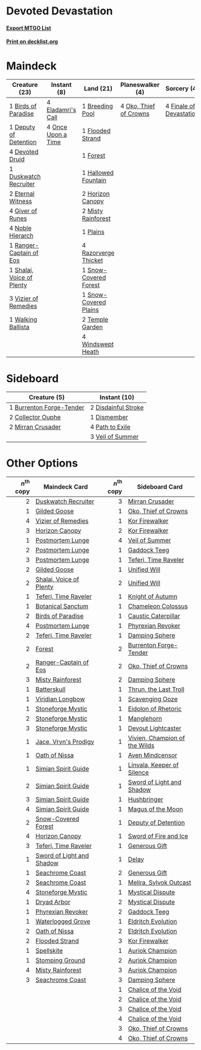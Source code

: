 # Devoted Devastation

#### [Export MTGO List](../collection/Devoted%20Devastation/Devoted%20Devastation.txt)
#### [Print on decklist.org](http://decklist.org/?deckmain=1%09Birds%20of%20Paradise%0A1%09Breeding%20Pool%0A1%09Deputy%20of%20Detention%0A4%09Devoted%20Druid%0A1%09Duskwatch%20Recruiter%0A4%09Eladamri's%20Call%0A2%09Eternal%20Witness%0A4%09Finale%20of%20Devastation%0A1%09Flooded%20Strand%0A1%09Forest%0A4%09Giver%20of%20Runes%0A1%09Hallowed%20Fountain%0A2%09Horizon%20Canopy%0A2%09Misty%20Rainforest%0A4%09Noble%20Hierarch%0A4%09Oko,%20Thief%20of%20Crowns%0A4%09Once%20Upon%20a%20Time%0A1%09Plains%0A1%09Ranger-Captain%20of%20Eos%0A4%09Razorverge%20Thicket%0A1%09Shalai,%20Voice%20of%20Plenty%0A1%09Snow-Covered%20Forest%0A1%09Snow-Covered%20Plains%0A2%09Temple%20Garden%0A3%09Vizier%20of%20Remedies%0A1%09Walking%20Ballista%0A4%09Windswept%20Heath&deckside=1%09Burrenton%20Forge-Tender%0A2%09Collector%20Ouphe%0A2%09Disdainful%20Stroke%0A1%09Dismember%0A2%09Mirran%20Crusader%0A4%09Path%20to%20Exile%0A3%09Veil%20of%20Summer)
# Maindeck

|                                           Creature (23)                                            |                                         Instant (8)                                         |                                           Land (21)                                            |                                        Planeswalker (4)                                         |                                           Sorcery (4)                                            |
|----------------------------------------------------------------------------------------------------|---------------------------------------------------------------------------------------------|------------------------------------------------------------------------------------------------|-------------------------------------------------------------------------------------------------|--------------------------------------------------------------------------------------------------|
|1 [Birds of Paradise](http://gatherer.wizards.com/Pages/Card/Details.aspx?multiverseid=129906)      |4 [Eladamri's Call](http://gatherer.wizards.com/Pages/Card/Details.aspx?multiverseid=442192) |1 [Breeding Pool](http://gatherer.wizards.com/Pages/Card/Details.aspx?multiverseid=97088)       |4 [Oko, Thief of Crowns](http://gatherer.wizards.com/Pages/Card/Details.aspx?multiverseid=473159)|4 [Finale of Devastation](http://gatherer.wizards.com/Pages/Card/Details.aspx?multiverseid=461087)|
|1 [Deputy of Detention](http://gatherer.wizards.com/Pages/Card/Details.aspx?multiverseid=457309)    |4 [Once Upon a Time](http://gatherer.wizards.com/Pages/Card/Details.aspx?multiverseid=473131)|1 [Flooded Strand](http://gatherer.wizards.com/Pages/Card/Details.aspx?multiverseid=405098)     |                                                                                                 |                                                                                                  |
|4 [Devoted Druid](http://gatherer.wizards.com/Pages/Card/Details.aspx?multiverseid=135500)          |                                                                                             |1 [Forest](http://gatherer.wizards.com/Pages/Card/Details.aspx?multiverseid=439860)             |                                                                                                 |                                                                                                  |
|1 [Duskwatch Recruiter](http://gatherer.wizards.com/Pages/Card/Details.aspx?multiverseid=409961)    |                                                                                             |1 [Hallowed Fountain](http://gatherer.wizards.com/Pages/Card/Details.aspx?multiverseid=97071)   |                                                                                                 |                                                                                                  |
|2 [Eternal Witness](http://gatherer.wizards.com/Pages/Card/Details.aspx?multiverseid=51628)         |                                                                                             |2 [Horizon Canopy](http://gatherer.wizards.com/Pages/Card/Details.aspx?multiverseid=409571)     |                                                                                                 |                                                                                                  |
|4 [Giver of Runes](http://gatherer.wizards.com/Pages/Card/Details.aspx?multiverseid=463962)         |                                                                                             |2 [Misty Rainforest](http://gatherer.wizards.com/Pages/Card/Details.aspx?multiverseid=405102)   |                                                                                                 |                                                                                                  |
|4 [Noble Hierarch](http://gatherer.wizards.com/Pages/Card/Details.aspx?multiverseid=179434)         |                                                                                             |1 [Plains](http://gatherer.wizards.com/Pages/Card/Details.aspx?multiverseid=439856)             |                                                                                                 |                                                                                                  |
|1 [Ranger-Captain of Eos](http://gatherer.wizards.com/Pages/Card/Details.aspx?multiverseid=463970)  |                                                                                             |4 [Razorverge Thicket](http://gatherer.wizards.com/Pages/Card/Details.aspx?multiverseid=209407) |                                                                                                 |                                                                                                  |
|1 [Shalai, Voice of Plenty](http://gatherer.wizards.com/Pages/Card/Details.aspx?multiverseid=442923)|                                                                                             |1 [Snow-Covered Forest](http://gatherer.wizards.com/Pages/Card/Details.aspx?multiverseid=121192)|                                                                                                 |                                                                                                  |
|3 [Vizier of Remedies](http://gatherer.wizards.com/Pages/Card/Details.aspx?multiverseid=426740)     |                                                                                             |1 [Snow-Covered Plains](http://gatherer.wizards.com/Pages/Card/Details.aspx?multiverseid=121267)|                                                                                                 |                                                                                                  |
|1 [Walking Ballista](http://gatherer.wizards.com/Pages/Card/Details.aspx?multiverseid=423848)       |                                                                                             |2 [Temple Garden](http://gatherer.wizards.com/Pages/Card/Details.aspx?multiverseid=405112)      |                                                                                                 |                                                                                                  |
|                                                                                                    |                                                                                             |4 [Windswept Heath](http://gatherer.wizards.com/Pages/Card/Details.aspx?multiverseid=405115)    |                                                                                                 |                                                                                                  |


# Sideboard

|                                           Creature (5)                                            |                                         Instant (10)                                         |
|---------------------------------------------------------------------------------------------------|----------------------------------------------------------------------------------------------|
|1 [Burrenton Forge-Tender](http://gatherer.wizards.com/Pages/Card/Details.aspx?multiverseid=438580)|2 [Disdainful Stroke](http://gatherer.wizards.com/Pages/Card/Details.aspx?multiverseid=420705)|
|2 [Collector Ouphe](http://gatherer.wizards.com/Pages/Card/Details.aspx?multiverseid=464107)       |1 [Dismember](http://gatherer.wizards.com/Pages/Card/Details.aspx?multiverseid=382182)        |
|2 [Mirran Crusader](http://gatherer.wizards.com/Pages/Card/Details.aspx?multiverseid=213802)       |4 [Path to Exile](http://gatherer.wizards.com/Pages/Card/Details.aspx?multiverseid=220511)    |
|                                                                                                   |3 [Veil of Summer](http://gatherer.wizards.com/Pages/Card/Details.aspx?multiverseid=466952)   |


# Other Options

|*n*<sup>th</sup> copy|                                           Maindeck Card                                           |*n*<sup>th</sup> copy|                                             Sideboard Card                                             |
|--------------------:|---------------------------------------------------------------------------------------------------|--------------------:|--------------------------------------------------------------------------------------------------------|
|                    2|[Duskwatch Recruiter](http://gatherer.wizards.com/Pages/Card/Details.aspx?multiverseid=409961)     |                    3|[Mirran Crusader](http://gatherer.wizards.com/Pages/Card/Details.aspx?multiverseid=213802)              |
|                    1|[Gilded Goose](http://gatherer.wizards.com/Pages/Card/Details.aspx?multiverseid=473122)            |                    1|[Oko, Thief of Crowns](http://gatherer.wizards.com/Pages/Card/Details.aspx?multiverseid=473159)         |
|                    4|[Vizier of Remedies](http://gatherer.wizards.com/Pages/Card/Details.aspx?multiverseid=426740)      |                    1|[Kor Firewalker](http://gatherer.wizards.com/Pages/Card/Details.aspx?multiverseid=442010)               |
|                    3|[Horizon Canopy](http://gatherer.wizards.com/Pages/Card/Details.aspx?multiverseid=409571)          |                    2|[Kor Firewalker](http://gatherer.wizards.com/Pages/Card/Details.aspx?multiverseid=442010)               |
|                    1|[Postmortem Lunge](http://gatherer.wizards.com/Pages/Card/Details.aspx?multiverseid=233054)        |                    4|[Veil of Summer](http://gatherer.wizards.com/Pages/Card/Details.aspx?multiverseid=466952)               |
|                    2|[Postmortem Lunge](http://gatherer.wizards.com/Pages/Card/Details.aspx?multiverseid=233054)        |                    1|[Gaddock Teeg](http://gatherer.wizards.com/Pages/Card/Details.aspx?multiverseid=140188)                 |
|                    3|[Postmortem Lunge](http://gatherer.wizards.com/Pages/Card/Details.aspx?multiverseid=233054)        |                    1|[Teferi, Time Raveler](http://gatherer.wizards.com/Pages/Card/Details.aspx?multiverseid=461148)         |
|                    2|[Gilded Goose](http://gatherer.wizards.com/Pages/Card/Details.aspx?multiverseid=473122)            |                    1|[Unified Will](http://gatherer.wizards.com/Pages/Card/Details.aspx?multiverseid=193456)                 |
|                    2|[Shalai, Voice of Plenty](http://gatherer.wizards.com/Pages/Card/Details.aspx?multiverseid=442923) |                    2|[Unified Will](http://gatherer.wizards.com/Pages/Card/Details.aspx?multiverseid=193456)                 |
|                    1|[Teferi, Time Raveler](http://gatherer.wizards.com/Pages/Card/Details.aspx?multiverseid=461148)    |                    1|[Knight of Autumn](http://gatherer.wizards.com/Pages/Card/Details.aspx?multiverseid=452933)             |
|                    1|[Botanical Sanctum](http://gatherer.wizards.com/Pages/Card/Details.aspx?multiverseid=417817)       |                    1|[Chameleon Colossus](http://gatherer.wizards.com/Pages/Card/Details.aspx?multiverseid=220451)           |
|                    2|[Birds of Paradise](http://gatherer.wizards.com/Pages/Card/Details.aspx?multiverseid=129906)       |                    1|[Caustic Caterpillar](http://gatherer.wizards.com/Pages/Card/Details.aspx?multiverseid=398409)          |
|                    4|[Postmortem Lunge](http://gatherer.wizards.com/Pages/Card/Details.aspx?multiverseid=233054)        |                    1|[Phyrexian Revoker](http://gatherer.wizards.com/Pages/Card/Details.aspx?multiverseid=383343)            |
|                    2|[Teferi, Time Raveler](http://gatherer.wizards.com/Pages/Card/Details.aspx?multiverseid=461148)    |                    1|[Damping Sphere](http://gatherer.wizards.com/Pages/Card/Details.aspx?multiverseid=443101)               |
|                    2|[Forest](http://gatherer.wizards.com/Pages/Card/Details.aspx?multiverseid=439860)                  |                    2|[Burrenton Forge-Tender](http://gatherer.wizards.com/Pages/Card/Details.aspx?multiverseid=438580)       |
|                    2|[Ranger-Captain of Eos](http://gatherer.wizards.com/Pages/Card/Details.aspx?multiverseid=463970)   |                    2|[Oko, Thief of Crowns](http://gatherer.wizards.com/Pages/Card/Details.aspx?multiverseid=473159)         |
|                    3|[Misty Rainforest](http://gatherer.wizards.com/Pages/Card/Details.aspx?multiverseid=405102)        |                    2|[Damping Sphere](http://gatherer.wizards.com/Pages/Card/Details.aspx?multiverseid=443101)               |
|                    1|[Batterskull](http://gatherer.wizards.com/Pages/Card/Details.aspx?multiverseid=233055)             |                    1|[Thrun, the Last Troll](http://gatherer.wizards.com/Pages/Card/Details.aspx?multiverseid=214050)        |
|                    1|[Viridian Longbow](http://gatherer.wizards.com/Pages/Card/Details.aspx?multiverseid=46018)         |                    1|[Scavenging Ooze](http://gatherer.wizards.com/Pages/Card/Details.aspx?multiverseid=420783)              |
|                    1|[Stoneforge Mystic](http://gatherer.wizards.com/Pages/Card/Details.aspx?multiverseid=198383)       |                    1|[Eidolon of Rhetoric](http://gatherer.wizards.com/Pages/Card/Details.aspx?multiverseid=380409)          |
|                    2|[Stoneforge Mystic](http://gatherer.wizards.com/Pages/Card/Details.aspx?multiverseid=198383)       |                    1|[Manglehorn](http://gatherer.wizards.com/Pages/Card/Details.aspx?multiverseid=426877)                   |
|                    3|[Stoneforge Mystic](http://gatherer.wizards.com/Pages/Card/Details.aspx?multiverseid=198383)       |                    1|[Devout Lightcaster](http://gatherer.wizards.com/Pages/Card/Details.aspx?multiverseid=191374)           |
|                    1|[Jace, Vryn's Prodigy](http://gatherer.wizards.com/Pages/Card/Details.aspx?multiverseid=398434)    |                    1|[Vivien, Champion of the Wilds](http://gatherer.wizards.com/Pages/Card/Details.aspx?multiverseid=461107)|
|                    1|[Oath of Nissa](http://gatherer.wizards.com/Pages/Card/Details.aspx?multiverseid=407650)           |                    1|[Aven Mindcensor](http://gatherer.wizards.com/Pages/Card/Details.aspx?multiverseid=426707)              |
|                    1|[Simian Spirit Guide](http://gatherer.wizards.com/Pages/Card/Details.aspx?multiverseid=442137)     |                    1|[Linvala, Keeper of Silence](http://gatherer.wizards.com/Pages/Card/Details.aspx?multiverseid=425838)   |
|                    2|[Simian Spirit Guide](http://gatherer.wizards.com/Pages/Card/Details.aspx?multiverseid=442137)     |                    1|[Sword of Light and Shadow](http://gatherer.wizards.com/Pages/Card/Details.aspx?multiverseid=47453)     |
|                    3|[Simian Spirit Guide](http://gatherer.wizards.com/Pages/Card/Details.aspx?multiverseid=442137)     |                    1|[Hushbringer](http://gatherer.wizards.com/Pages/Card/Details.aspx?multiverseid=472980)                  |
|                    4|[Simian Spirit Guide](http://gatherer.wizards.com/Pages/Card/Details.aspx?multiverseid=442137)     |                    1|[Magus of the Moon](http://gatherer.wizards.com/Pages/Card/Details.aspx?multiverseid=136152)            |
|                    2|[Snow-Covered Forest](http://gatherer.wizards.com/Pages/Card/Details.aspx?multiverseid=121192)     |                    1|[Deputy of Detention](http://gatherer.wizards.com/Pages/Card/Details.aspx?multiverseid=457309)          |
|                    4|[Horizon Canopy](http://gatherer.wizards.com/Pages/Card/Details.aspx?multiverseid=409571)          |                    1|[Sword of Fire and Ice](http://gatherer.wizards.com/Pages/Card/Details.aspx?multiverseid=46429)         |
|                    3|[Teferi, Time Raveler](http://gatherer.wizards.com/Pages/Card/Details.aspx?multiverseid=461148)    |                    1|[Generous Gift](http://gatherer.wizards.com/Pages/Card/Details.aspx?multiverseid=463960)                |
|                    1|[Sword of Light and Shadow](http://gatherer.wizards.com/Pages/Card/Details.aspx?multiverseid=47453)|                    1|[Delay](http://gatherer.wizards.com/Pages/Card/Details.aspx?multiverseid=132228)                        |
|                    1|[Seachrome Coast](http://gatherer.wizards.com/Pages/Card/Details.aspx?multiverseid=209399)         |                    2|[Generous Gift](http://gatherer.wizards.com/Pages/Card/Details.aspx?multiverseid=463960)                |
|                    2|[Seachrome Coast](http://gatherer.wizards.com/Pages/Card/Details.aspx?multiverseid=209399)         |                    1|[Melira, Sylvok Outcast](http://gatherer.wizards.com/Pages/Card/Details.aspx?multiverseid=194274)       |
|                    4|[Stoneforge Mystic](http://gatherer.wizards.com/Pages/Card/Details.aspx?multiverseid=198383)       |                    1|[Mystical Dispute](http://gatherer.wizards.com/Pages/Card/Details.aspx?multiverseid=473020)             |
|                    1|[Dryad Arbor](http://gatherer.wizards.com/Pages/Card/Details.aspx?multiverseid=136196)             |                    2|[Mystical Dispute](http://gatherer.wizards.com/Pages/Card/Details.aspx?multiverseid=473020)             |
|                    1|[Phyrexian Revoker](http://gatherer.wizards.com/Pages/Card/Details.aspx?multiverseid=383343)       |                    2|[Gaddock Teeg](http://gatherer.wizards.com/Pages/Card/Details.aspx?multiverseid=140188)                 |
|                    1|[Waterlogged Grove](http://gatherer.wizards.com/Pages/Card/Details.aspx?multiverseid=464198)       |                    1|[Eldritch Evolution](http://gatherer.wizards.com/Pages/Card/Details.aspx?multiverseid=414456)           |
|                    2|[Oath of Nissa](http://gatherer.wizards.com/Pages/Card/Details.aspx?multiverseid=407650)           |                    2|[Eldritch Evolution](http://gatherer.wizards.com/Pages/Card/Details.aspx?multiverseid=414456)           |
|                    2|[Flooded Strand](http://gatherer.wizards.com/Pages/Card/Details.aspx?multiverseid=405098)          |                    3|[Kor Firewalker](http://gatherer.wizards.com/Pages/Card/Details.aspx?multiverseid=442010)               |
|                    1|[Spellskite](http://gatherer.wizards.com/Pages/Card/Details.aspx?multiverseid=397743)              |                    1|[Auriok Champion](http://gatherer.wizards.com/Pages/Card/Details.aspx?multiverseid=72921)               |
|                    1|[Stomping Ground](http://gatherer.wizards.com/Pages/Card/Details.aspx?multiverseid=405110)         |                    2|[Auriok Champion](http://gatherer.wizards.com/Pages/Card/Details.aspx?multiverseid=72921)               |
|                    4|[Misty Rainforest](http://gatherer.wizards.com/Pages/Card/Details.aspx?multiverseid=405102)        |                    3|[Auriok Champion](http://gatherer.wizards.com/Pages/Card/Details.aspx?multiverseid=72921)               |
|                    3|[Seachrome Coast](http://gatherer.wizards.com/Pages/Card/Details.aspx?multiverseid=209399)         |                    3|[Damping Sphere](http://gatherer.wizards.com/Pages/Card/Details.aspx?multiverseid=443101)               |
|                     |                                                                                                   |                    1|[Chalice of the Void](http://gatherer.wizards.com/Pages/Card/Details.aspx?multiverseid=442211)          |
|                     |                                                                                                   |                    2|[Chalice of the Void](http://gatherer.wizards.com/Pages/Card/Details.aspx?multiverseid=442211)          |
|                     |                                                                                                   |                    3|[Chalice of the Void](http://gatherer.wizards.com/Pages/Card/Details.aspx?multiverseid=442211)          |
|                     |                                                                                                   |                    4|[Chalice of the Void](http://gatherer.wizards.com/Pages/Card/Details.aspx?multiverseid=442211)          |
|                     |                                                                                                   |                    3|[Oko, Thief of Crowns](http://gatherer.wizards.com/Pages/Card/Details.aspx?multiverseid=473159)         |
|                     |                                                                                                   |                    4|[Oko, Thief of Crowns](http://gatherer.wizards.com/Pages/Card/Details.aspx?multiverseid=473159)         |

